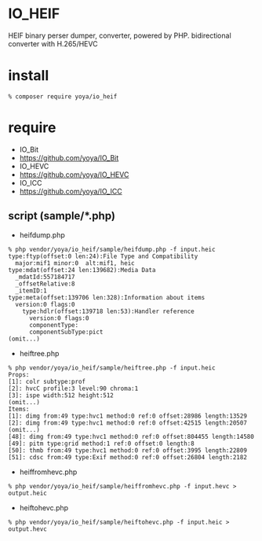 IO_HEIF
======

HEIF binary perser dumper, converter, powered by PHP.
bidirectional converter with H.265/HEVC

# install

```
% composer require yoya/io_heif
```

# require

- IO_Bit
 - https://github.com/yoya/IO_Bit
- IO_HEVC
 - https://github.com/yoya/IO_HEVC
- IO_ICC
 - https://github.com/yoya/IO_ICC

## script (sample/*.php)

- heifdump.php

```
% php vendor/yoya/io_heif/sample/heifdump.php -f input.heic
type:ftyp(offset:0 len:24):File Type and Compatibility
  major:mif1 minor:0  alt:mif1, heic
type:mdat(offset:24 len:139682):Media Data
  _mdatId:557184717
  _offsetRelative:8
  _itemID:1
type:meta(offset:139706 len:328):Information about items
  version:0 flags:0
    type:hdlr(offset:139718 len:53):Handler reference
      version:0 flags:0
      componentType:
      componentSubType:pict
(omit...)
```

- heiftree.php

```
% php vendor/yoya/io_heif/sample/heiftree.php -f input.heic
Props:
[1]: colr subtype:prof
[2]: hvcC profile:3 level:90 chroma:1
[3]: ispe width:512 height:512
(omit...)
Items:
[1]: dimg from:49 type:hvc1 method:0 ref:0 offset:28986 length:13529
[2]: dimg from:49 type:hvc1 method:0 ref:0 offset:42515 length:20507
(omit...)
[48]: dimg from:49 type:hvc1 method:0 ref:0 offset:804455 length:14580
[49]: pitm type:grid method:1 ref:0 offset:0 length:8
[50]: thmb from:49 type:hvc1 method:0 ref:0 offset:3995 length:22809
[51]: cdsc from:49 type:Exif method:0 ref:0 offset:26804 length:2182
```

- heiffromhevc.php

```
% php vendor/yoya/io_heif/sample/heiffromhevc.php -f input.hevc > output.heic
```

- heiftohevc.php

```
% php vendor/yoya/io_heif/sample/heiftohevc.php -f input.heic > output.hevc
```
